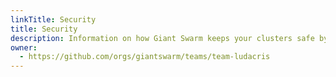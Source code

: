 ```yaml
---
linkTitle: Security
title: Security
description: Information on how Giant Swarm keeps your clusters safe by default, and what you can do in addition to secure access.
owner:
  - https://github.com/orgs/giantswarm/teams/team-ludacris
---
```

